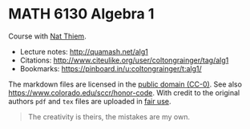 # MATH 6130 Algebra 1

Course with [Nat Thiem](https://www.colorado.edu/math/nathaniel-thiem). 

- Lecture notes: <http://quamash.net/alg1>
- Citations: <http://www.citeulike.org/user/coltongrainger/tag/alg1>
- Bookmarks: <https://pinboard.in/u:coltongrainger/t:alg1/>

The markdown files are licensed in the [public domain (CC-0)](http://creativecommons.org/about/cc0). See also <https://www.colorado.edu/sccr/honor-code>. With credit to the original authors `pdf` and `tex` files are uploaded in [fair use](https://libguides.bc.edu/copyright/). 

> The creativity is theirs, the mistakes are my own.

